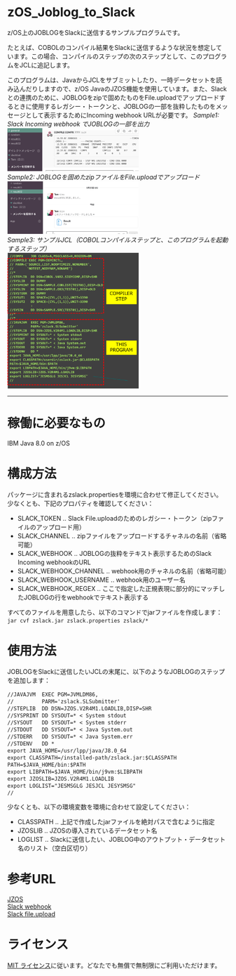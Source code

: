 # zOS_Joblog_to_Slack

z/OS上のJOBLOGをSlackに送信するサンプルプログラムです。
  
たとえば、COBOLのコンパイル結果をSlackに送信するような状況を想定しています。この場合、コンパイルのステップの次のステップとして、このプログラムをJCLに追記します。
  
このプログラムは、JavaからJCLをサブミットしたり、一時データセットを読み込んだりしますので、z/OS JavaのJZOS機能を使用しています。また、Slackとの連携のために、JOBLOGをzipで固めたものをFile.uploadでアップロードするときに使用するレガシー・トークンと、JOBLOGの一部を抜粋したものをメッセージとして表示するためにIncoming webhook URLが必要です。
*Sample1: Slack Incoming webhook でJOBLOGの一部を出力*  
<img width="300px" alt="JOBLOG一時表示のSlackのスクリーンショット" src="img/sample2.png">  
*Sample2: JOBLOGを固めたzipファイルをFile.uploadでアップロード*  
<img width="300px" alt="zipファイルのアップロードのスクリーンショット" src="img/sample3.png">  
*Sample3: サンプルJCL（COBOLコンパイルステップと、このプログラムを起動するステップ）*  
<img width="300px" alt="サンプルJCL（このプログラムを起動するステップを含む）" src="img/sample1.png">  

---
# 稼働に必要なもの

IBM Java 8.0 on z/OS

# 構成方法
パッケージに含まれるzslack.propertiesを環境に合わせて修正してください。少なくとも、下記のプロパティを確認してください：
- SLACK_TOKEN .. Slack File.uploadのためのレガシー・トークン（zipファイルのアップロード用）
- SLACK_CHANNEL .. zipファイルをアップロードするチャネルの名前（省略可能）
- SLACK_WEBHOOK .. JOBLOGの抜粋をテキスト表示するためのSlack Incoming webhookのURL
- SLACK_WEBHOOK_CHANNEL .. webhook用のチャネルの名前（省略可能）
- SLACK_WEBHOOK_USERNAME .. webhook用のユーザー名
- SLACK_WEBHOOK_REGEX .. ここで指定した正規表現に部分的にマッチしたJOBLOGの行をwebhookでテキスト表示する
  
すべてのファイルを用意したら、以下のコマンドでjarファイルを作成します：  
```jar cvf zslack.jar zslack.properties zslack/*```

# 使用方法
JOBLOGをSlackに送信したいJCLの末尾に、以下のようなJOBLOGのステップを追加します：
```JCL step
//JAVAJVM  EXEC PGM=JVMLDM86,
//         PARM='zslack.SLSubmitter'
//STEPLIB  DD DSN=JZOS.V2R4M1.LOADLIB,DISP=SHR
//SYSPRINT DD SYSOUT=* < System stdout
//SYSOUT   DD SYSOUT=* < System stderr
//STDOUT   DD SYSOUT=* < Java System.out
//STDERR   DD SYSOUT=* < Java System.err
//STDENV   DD *
export JAVA_HOME=/usr/lpp/java/J8.0_64
export CLASSPATH=/installed-path/zslack.jar:$CLASSPATH
PATH=$JAVA_HOME/bin:$PATH
export LIBPATH=$JAVA_HOME/bin/j9vm:$LIBPATH
export JZOSLIB=JZOS.V2R4M1.LOADLIB
export LOGLIST="JESMSGLG JESJCL JESYSMSG"
//
```
  
少なくとも、以下の環境変数を環境に合わせて設定してください：
- CLASSPATH .. 上記で作成したjarファイルを絶対パスで含むように指定
- JZOSLIB .. JZOSの導入されているデータセット名
- LOGLIST .. Slackに送信したい、JOBLOG中のアウトプット・データセット名のリスト（空白区切り）

# 参考URL
[JZOS](https://www.ibm.com/support/knowledgecenter/SSYKE2_8.0.0/com.ibm.java.zsecurity.80.doc/zsecurity-component/jzos.html)  
[Slack webhook](https://api.slack.com/incoming-webhooks)  
[Slack file.upload](https://api.slack.com/methods/files.upload)  

# ライセンス
[MIT ライセンス](https://opensource.org/licenses/mit-license.php)に従います。どなたでも無償で無制限にご利用いただけます。

